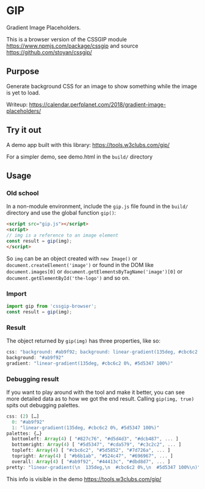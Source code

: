 # GIP

Gradient Image Placeholders.

This is a browser version of the CSSGIP module https://www.npmjs.com/package/cssgip and source https://github.com/stoyan/cssgip/

## Purpose

Generate background CSS for an image to show something while the image is yet to load.

Writeup: https://calendar.perfplanet.com/2018/gradient-image-placeholders/

## Try it out

A demo app built with this library:
https://tools.w3clubs.com/gip/

For a simpler demo, see demo.html in the `build/` directory

## Usage

### Old school

In a non-module environment, include the `gip.js` file found in the `build/` directory and use the global function `gip()`:

```html
<script src="gip.js"></script>
<script>
// img is a reference to an image element
const result = gip(img);
</script>
```

So `img` can be an object created with `new Image()` or `document.createElement('image')` or found in the DOM like `document.images[0]` or `document.getElementsByTagName('image')[0]` or `document.getElementById('the-logo')` and so on.

### Import

```js
import gip from 'cssgip-browser';
const result = gip(img);
```

### Result

The object returned by `gip(img)` has three properties, like so:

```js
css: "background: #ab9f92; background: linear-gradient(135deg, #cbc6c2 0%, #5d5347 100%)"
background: "#ab9f92"
gradient: "linear-gradient(135deg, #cbc6c2 0%, #5d5347 100%)"
```

### Debugging result

If you want to play around with the tool and make it better, you can see more detailed data as to how we got the end result. Calling `gip(img, true)` spits out debugging palettes.

```js
css: (2) […]
  0: "#ab9f92"
​​  1: "linear-gradient(135deg, #cbc6c2 0%, #5d5347 100%)"
palettes: {…}
​​  bottomleft: Array(4) [ "#827c76", "#d5d4d3", "#dcb487", ... ]
​​  bottomright: Array(4) [ "#5d5347", "#cda579", "#c3c2c2", ... ]
  topleft: Array(4) [ "#cbc6c2", "#5d5852", "#7d726a", ... ]
  topright: Array(4) [ "#b6b1ab", "#524c47", "#696967", ... ]
  ​​overall: Array(4) [ "#ab9f92", "#44413c", "#dbd8d7", ... ]
pretty: "linear-gradient(\n  135deg,\n  #cbc6c2 0%,\n  #5d5347 100%\n)"
```

This info is visible in the demo https://tools.w3clubs.com/gip/

